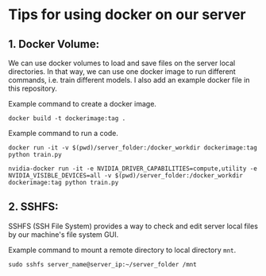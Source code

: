 # Tips for using docker on our server

## 1. Docker Volume:

We can use docker volumes to load and save files on the server local directories. In that way, we can use one docker image to run different commands, i.e. train different models. I also add an example docker file in this repository.

Example command to create a docker image.

`docker build -t dockerimage:tag .`

Example command to run a code.

`docker run -it -v $(pwd)/server_folder:/docker_workdir dockerimage:tag python train.py`

`nvidia-docker run -it -e NVIDIA_DRIVER_CAPABILITIES=compute,utility -e NVIDIA_VISIBLE_DEVICES=all -v $(pwd)/server_folder:/docker_workdir dockerimage:tag python train.py`

## 2. SSHFS:

SSHFS (SSH File System) provides a way to check and edit server local files by our machine's file system GUI.

Example command to mount a remote directory to local directory `mnt`.

`sudo sshfs server_name@server_ip:~/server_folder /mnt`
